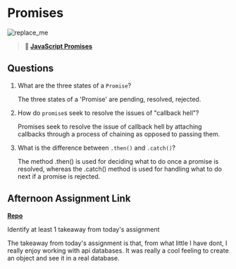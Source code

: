 # Promises

![replace_me](https://codeworks.blob.core.windows.net/public/assets/img/illustrations/placeholder.svg)

> **📖 [JavaScript Promises](https://codeworksacademy.com/fs-student-guide/resources/wk4/02-Promises)**

## Questions

1. What are the three states of a `Promise`?

      The three states of a 'Promise' are pending, resolved, rejected.

2. How do `promise`s seek to resolve the issues of "callback hell"?

      Promises seek to resolve the issue of callback hell by attaching callbacks through a process of chaining as opposed to passing them.

3. What is the difference between `.then()` and `.catch()`?

      The method .then() is used for deciding what to do once a promise is resolved, whereas the .catch() method is used for handling what to do next if a promise is rejected.
## Afternoon Assignment Link

**[Repo](https://github.com/DerekBelloni/late-winter21-gregslist-async)**

Identify at least 1 takeaway from today's assignment

 The takeaway from today's assignment is that, from what little I have dont, I really enjoy working with api databases. It was really a cool feeling to create an object and see it in a real database.